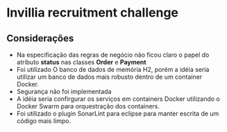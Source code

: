 # Invillia recruitment challenge

## Considerações

* Na especificação das regras de negócio não ficou claro o papel do atributo **status** nas classes **Order** e **Payment**
* Foi utilizado O banco de dados de memória H2, porém a idéia seria utilizar um banco de dados mais robusto dentro de um container Docker.
* Segurança não foi implementada
* A idéia seria confirgurar os serviços em containers Docker utilizando o Docker Swarm para orquestração dos containers.
* Foi utilizado o plugin SonarLint para eclipse para manter escrita de um código mais limpo.
